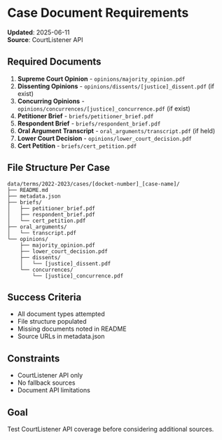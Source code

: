 # Case Document Requirements

**Updated**: 2025-06-11  
**Source**: CourtListener API

## Required Documents

1. **Supreme Court Opinion** - `opinions/majority_opinion.pdf`
2. **Dissenting Opinions** - `opinions/dissents/[justice]_dissent.pdf` (if exist)
3. **Concurring Opinions** - `opinions/concurrences/[justice]_concurrence.pdf` (if exist)
4. **Petitioner Brief** - `briefs/petitioner_brief.pdf`
5. **Respondent Brief** - `briefs/respondent_brief.pdf`
6. **Oral Argument Transcript** - `oral_arguments/transcript.pdf` (if held)
7. **Lower Court Decision** - `opinions/lower_court_decision.pdf`
8. **Cert Petition** - `briefs/cert_petition.pdf`

## **File Structure Per Case**
```
data/terms/2022-2023/cases/[docket-number]_[case-name]/
├── README.md
├── metadata.json
├── briefs/
│   ├── petitioner_brief.pdf
│   ├── respondent_brief.pdf
│   └── cert_petition.pdf
├── oral_arguments/
│   └── transcript.pdf
└── opinions/
    ├── majority_opinion.pdf
    ├── lower_court_decision.pdf
    ├── dissents/
    │   └── [justice]_dissent.pdf
    └── concurrences/
        └── [justice]_concurrence.pdf
```

## Success Criteria
- All document types attempted
- File structure populated
- Missing documents noted in README
- Source URLs in metadata.json

## Constraints
- CourtListener API only
- No fallback sources
- Document API limitations

## Goal
Test CourtListener API coverage before considering additional sources.